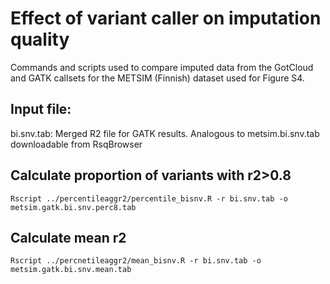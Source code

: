 # Effect of variant caller on imputation quality
Commands and scripts used to compare imputed data from the GotCloud and GATK callsets for the METSIM (Finnish) dataset used for Figure S4.

## Input file: 
bi.snv.tab: Merged R2 file for GATK results.  Analogous to metsim.bi.snv.tab downloadable from RsqBrowser

## Calculate proportion of variants with r2>0.8
```
Rscript ../percentileaggr2/percentile_bisnv.R -r bi.snv.tab -o metsim.gatk.bi.snv.perc8.tab
```

## Calculate mean r2
```
Rscript ../percnetileaggr2/mean_bisnv.R -r bi.snv.tab -o metsim.gatk.bi.snv.mean.tab
```

